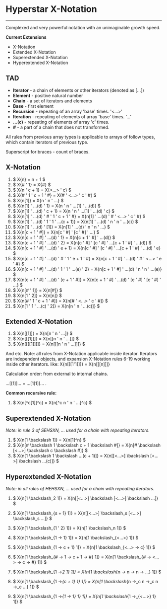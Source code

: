 # Hyperstar X-Notation
--------------------

Complexed and very powerful notation with an unimaginable growth speed.

**Current Extensions**

*   X-Notation
*   Extended X-Notation
*   Superextended X-Notation
*   Hyperextended X-Notation

## TAD

- **Iterator** - a chain of elements or other iterators (denoted as [...])
- **Element** - positive natural number
- **Chain** - a set of iterators and elements
- **Base** - first element
- **Recursion** - repeating of an array 'base' times. '<...>'
- **Iteration** - repeating of elements of array 'base' times. '...'
- **...(c)** - repeating of elements of array 'c' times.
- **#** - a part of a chain that does not transformed.

All rules from previous array types is applicable to arrays of follow types, which contain iterators of previous type.

Superscript for braces - count of braces.

## X-Notation

1. $ X\{n\} = n + 1 $
2. $ X\{\# ' 1\} = X\{\#\} $
3. $ X\{n ' c + 1\} = X\{<…> ' c\} $
4. $ X\{\# ' 1 ' c + 1 ' \#\} = X\{\# ' <…> ' c ' \#\} $
5. $ X\{n[1]\} = X\{n ' n ' …\} $
6. $ X\{n[1] ' …(d) ' 1\} = X\{n ' n ' …[1] ' …(d)\} $
7. $ X\{n[1] ' …(d) ' c + 1\} = X\{n ' n ' …[1] ' …(d) ' c\} $
8. $ X\{n[1] ' …(d) ' \# ' 1 ' c + 1 ' \#\} = X\{n[1] ' …(d) ' \# ' <…> ' c ' \#\} $
9. $ X\{n[1] ' …(d) ' 1 ' 1 ' …(c + 1)\} = X\{n[1] ' …(d) ' n ' n ' …(c)\} $
10. $ X\{n[1] ' …(d) ' [1]\} = X\{n[1] ' …(d) ' n ' n ' …\} $
11. $ X\{n[c + 1 ' \#]\} = X\{n[c ' \#] ' [c ' \#] ' …\} $
12. $ X\{n[c + 1 ' \#] ' …(d) ' 1\} = X\{n[c + 1 ' \#] ' …(d)\} $
12. $ X\{n[c + 1 ' \#] ' …(d) ' 2\} = X\{n[c ' \#] ' [c ' \#] ' …[c + 1 ' \#] ' …(d)\} $
13. $ X\{n[c + 1 ' \#] ' …(d) ' e + 1\} = X\{n[c ' \#] ' [c ' \#] ' …[c + 1 ' \#] ' …(d) ' e\} $
14. $ X\{n[c + 1 ' \#] ' …(d) ' \# ' 1 ' e + 1 ' \#\} = X\{n[c + 1 ' \#] ' …(d) ' \# ' <…> ' e ' \#\} $
15. $ X\{n[c + 1 ' \#] ' …(d) ' 1 ' 1 ' …(e) ' 2\} = X\{n[c + 1 ' \#] ' …(d) ' n ' n ' …(e)\} $
16. $ X\{n[c + 1 ' \#] ' …(d) ' [e + 1 ' \#]\} = X\{n[c + 1 ' \#] ' …(d) ' [e ' \#] ' [e ' \#] ' …\} $
17. $ X\{n[\# ' 1]\} = X\{n[\#]\} $
17. $ X\{n[1 ' 2]\} = X\{n[n]\} $
18. $ X\{n[\# ' 1 ' c + 1 ' \#]\} = X\{n[\# ' <…> ' c ' \#]\} $
19. $ X\{n[1 ' 1 ' …(c) ' 2]\} = X\{n[n ' n ' …(c)]\} $

## Extended X-Notation

1. $ X\{n[[1]]\} = X\{n[n ' n ' …]\} $
2. $ X\{n[[[1]]]\} = X\{n[[n ' n ' …]]\} $
3. $ X\{n[[[[1]]]]\} = X\{n[[[n ' n ' …]]]\} $

And etc. Note: all rules from X-Notation applicable inside iterator. Iterators are independent objects, and expansion X-Notation rules 6-19 working inside other iterators. like: X{n&#91;&#91;&#91;1'1&#93;&#93;&#93;} = X{n&#91;&#91;&#91;n&#93;&#93;&#93;}

Calculation order: from external to internal chains.

...&#91;&#91;1&#93;&#93;... = ...&#91;1&#91;1&#93;&#93;... .

**Common recursive rule:**

1. $ X\{n[^c[1]]^c\} = X\{n[^c n ' n ' …]^c\} $

## Superextended X-Notation

*Note: in rule 3 of SEHSXN, ... used for a chain with repeating iterators.*

1. $ X\{n[1 \backslash 1]\} = X\{n[1]^n\} $
2. $ X\{n[\# \backslash 1 \backslash c + 1 \backslash \#]\} = X\{n[\# \backslash [<…>] \backslash c \backslash \#]\} $
3. $ X\{n[1 \backslash 1 \backslash …(c + 1)]\} = X\{n[[<…>] \backslash [<…>] \backslash …(c)]\} $

## Hyperextended X-Notation

*Note: in all rules of HEHSXN, ... used for a chain with repeating iterators.*

1. $ X\{n[1 \backslash_2 1]\} = X\{n[[<…>] \backslash [<…>] \backslash …]\} $
2. $ X\{n[1 \backslash_{s + 1} 1]\} = X\{n[[<…>] \backslash_s [<…>] \backslash_s …]\} $
3. $ X\{n[1 \backslash_{1 ' 2} 1]\} = X\{n[1 \backslash_n 1]\} $
4. $ X\{n[1 \backslash_{1 → 1} 1]\} = X\{n[1 \backslash_{<…>} 1]\} $
5. $ X\{n[1 \backslash_{1 → c + 1} 1]\} = X\{n[1 \backslash_{<…> → c} 1]\} $
6. $ X\{n[1 \backslash_{\# → 1 → c + 1 → \#} 1]\} = X\{n[1 \backslash_{\# → <…> → c → \#} 1]\} $
7. $ X\{n[1 \backslash_{1 →_2 1} 1]\} = X\{n[1 \backslash_{n → n → n → …} 1]\} $
8. $ X\{n[1 \backslash_{1 →_{c + 1} 1} 1]\} = X\{n[1 \backslash_{n →_c n →_c n →_c …} 1]\} $

9. $ X\{n[1 \backslash_{1 →_{1 → 1} 1} 1]\} = X\{n[1 \backslash_{1 →_{<…>} 1} 1]\} $




